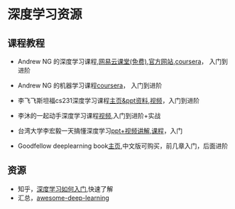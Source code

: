 深度学习资源
====
课程教程
----
- Andrew NG 的深度学习课程,[网易云课堂(免费)](https://mooc.study.163.com/smartSpec/detail/1001319001.htm/?utm_source=weibo.com&utm_medium=timeline&utm_campaign=deepLearning&utm_content=wnd20170831),[官方网站](https://www.deeplearning.ai/),[coursera](https://www.coursera.org/learn/neural-networks-deep-learning)， 入门到进阶

- Andrew NG 的机器学习课程[coursera](https://www.coursera.org/learn/machine-learning)， 入门到进阶

- 李飞飞斯坦福cs231深度学习课程[主页&ppt资料](http://cs231n.stanford.edu/),[视频](http://study.163.com/course/courseMain.htm?courseId=1003223001)，入门到进阶

- 李沐的一起动手深度学习课程[视频](https://discuss.gluon.ai/c/5-category),入门到进阶+实战
- 台湾大学李宏毅一天搞懂深度学习[ppt+视频讲解](http://www.elife.xyz/wordpress/2016/08/13/%E4%B8%80%E5%A4%A9%E6%90%9E%E6%87%82%E6%B7%B1%E5%BA%A6%E5%AD%A6%E4%B9%A0%EF%BC%88%E8%A7%86%E9%A2%91%EF%BC%89/),[课程](http://speech.ee.ntu.edu.tw/~tlkagk/courses.html)，入门
- Goodfellow deeplearning book[主页](http://www.deeplearningbook.org/),中文版可购买，前几章入门，后面进阶

资源
----
- 知乎，[深度学习如何入门](https://www.zhihu.com/question/26006703),快速了解
- 汇总，[awesome-deep-learning](https://github.com/ChristosChristofidis/awesome-deep-learning)

